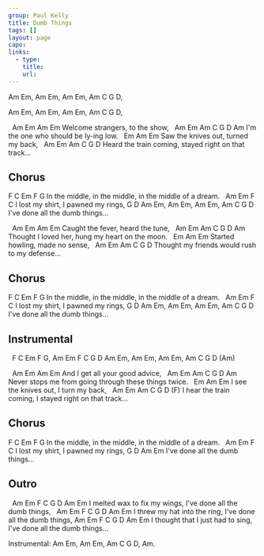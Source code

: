 ```yaml
---
group: Paul Kelly
title: Dumb Things
tags: []
layout: page
capo: 
links: 
  - type: 
    title: 
    url: 
---
```



Am Em, Am Em, Am Em, Am C G D,

Am Em, Am Em, Am Em, Am C G D,

&nbsp;   Am        Em       Am       Em
Welcome strangers, to the show,
&nbsp;   Am        Em      Am     C  G  D   Am
I'm the one who should be ly-ing low.
&nbsp;             Em        Am          Em
Saw the knives out, turned my back,
&nbsp;   Am          Em          Am       C     G  D
Heard the train coming, stayed right on that track...

## Chorus
F             C             Em                   F    G
In the middle, in the middle, in the middle of a dream.
&nbsp; Am      Em       F         C
I lost my shirt, I pawned my rings,
G         D       Am         Em, Am Em, Am Em, Am C G D
I've done all the dumb things...

&nbsp;   Am           Em   Am          Em
Caught the fever, heard the tune,
&nbsp;   Am          Em       Am        C     G  D   Am
Thought I loved her, hung my heart on the moon.
&nbsp;       Em     Am     Em
Started howling, made no sense,
&nbsp;   Am        Em               Am   C  G    D
Thought my friends would rush to my defense...

## Chorus
F             C             Em                   F    G
In the middle, in the middle, in the middle of a dream.
&nbsp; Am      Em       F         C
I lost my shirt, I pawned my rings,
G         D       Am         Em, Am Em, Am Em, Am C G D
	I've done all the dumb things...

## Instrumental
&nbsp; F C Em F G, Am Em F C G D
	Am Em, Am Em, Am Em, Am C G D (Am)

&nbsp;   Am      Em      Am          Em
And I get all your good advice,
&nbsp;   Am      Em            Am    C       G     D      Am
Never stops me from going through these things twice.
&nbsp;           Em            Am          Em
I see the knives out, I turn my back,
&nbsp;   Am           Em            Am       C     G  D        (F)
I hear the train coming, I stayed right on that track...

## Chorus
F             C             Em                   F    G
In the middle, in the middle, in the middle of a dream.
&nbsp; Am      Em       F         C
I lost my shirt, I pawned my rings,
G         D       Am         Em
	I've done all the dumb things...

## Outro
&nbsp; Am     Em     F      C	G         D		Am	     Em
I melted wax to fix my wings, I've done all the dumb things,
&nbsp; Am       Em    F      C 	G         D		Am         Em
I threw my hat into the ring, I've done all the dumb things,
Am             Em     F      C     G         D 	     Am         Em
I thought that I just had to sing, I've done all the dumb things...

Instrumental:  Am Em, Am Em, Am C G D, Am.

